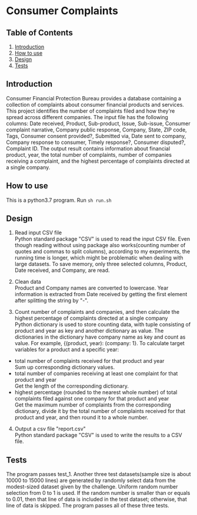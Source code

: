 # Consumer Complaints

## Table of Contents
1. [Introduction](README.md#introduction)
1. [How to use](README.md#how-to-use)
1. [Design](README.md#design)
1. [Tests](README.md#test)


## Introduction
Consumer Financial Protection Bureau provides a database containing a collection of complaints about consumer financial products and services. This project identifies the number of complaints filed and how they're spread across different companies. The input file has the following columns: Date received, Product, Sub-product, Issue, Sub-issue, Consumer complaint narrative, Company public response, Company, State, ZIP code, Tags, Consumer consent provided?, Submitted via, Date sent to company, Company response to consumer, Timely response?, Consumer disputed?, Complaint ID. The output result contains information about financial product, year, the total number of complaints, number of companies receiving a complaint, and the highest percentage of complaints directed at a single company.


## How to use
This is a python3.7 program.
Run `sh run.sh`


## Design
1. Read input CSV file<br>
Python standard package "CSV" is used to read the input CSV file. Even though reading without using package also works(counting number of quotes and commas to split columns), according to my experiments, the running time is longer, which might be problematic when dealing with large datasets. To save memory, only three selected columns, Product, Date received, and Company, are read.

2. Clean data<br>
Product and Company names are converted to lowercase. Year information is extracted from Date received by getting the first element after splitting the string by "-".

3. Count number of complaints and companies, and then calculate the highest percentage of complaints directed at a single company<br>
Python dictionary is used to store counting data, with tuple consisting of product and year as key and another dictionary as value. The dictionaries in the dictionary have company name as key and count as value. For example, {(product, year): (company: 1}. To calculate target variables for a product and a specific year:
* total number of complaints received for that product and year<br>
 Sum up corresponding dictionary values.
 * total number of companies receiving at least one complaint for that product and year<br>
 Get the length of the corresponding dictionary.
 * highest percentage (rounded to the nearest whole number) of total complaints filed against one company for that product and year<br>
 Get the maximum number of complaints from the corresponding dictionary, divide it by the total number of complaints received for that product and year, and then round it to a whole number.

4. Output a csv file "report.csv"<br>
Python standard package "CSV" is used to write the results to a CSV file.

## Tests
The program passes test_1.
Another three test datasets(sample size is about 10000 to 15000 lines) are generated by randomly select data from the modest-sized dataset given by the challenge. Uniform random number selection from 0 to 1 is used. If the random number is smaller than or equals to 0.01, then that line of data is included in the test dataset; otherwise, that line of data is skipped. The program passes all of these three tests.   

